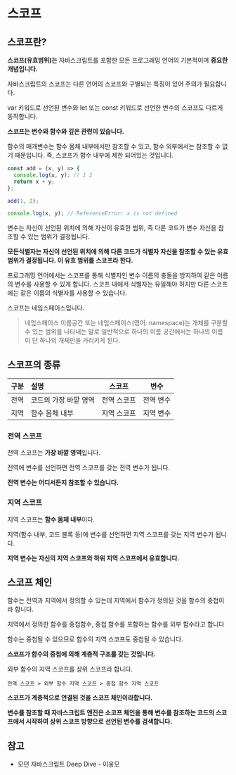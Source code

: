 # 스코프

## 스코프란?

**스코프(유효범위)는** 자바스크립트를 포함한 모든 프로그래밍 언어의 기본적이며 **중요한 개념입니다.**

자바스크립트의 스코프는 다른 언어의 스코프와 구별되는 특징이 있어 주의가 필요합니다.

var 키워드로 선언된 변수와 let 또는 const 키워드로 선언한 변수의 스코프도 다르게 동작합니다.

**스코프는 변수와 함수와 깊은 관련이 있습니다.**

함수의 매개변수는 함수 몸체 내부에서만 참조할 수 있고, 함수 외부에서는 참조할 수 없기 때문입니다.
즉, 스코프가 함수 내부에 제한 되어있는 것입니다.

```js
const add = (x, y) => {
  console.log(x, y); // 1 2
  return x + y;
};

add(1, 2);

console.log(x, y); // ReferenceError: x is not defined
```

변수는 자신이 선언된 위치에 의해 자신이 유효한 범위, 즉 다른 코드가 변수 자신을 참조할 수 있는 범위가 결정됩니다.

**모든식별자는 자신이 선언된 위치에 의해 다른 코드가 식별자 자신을 참조할 수 있는 유효범위가 결정됩니다. 이 유효 범위를 스코프라 한다.**

프로그래밍 언어에서는 스코프를 통해 식별자인 변수 이름의 충돌을 방지하여 같은 이름의 변수를 사용할 수 있게 합니다. 스코프 내에서 식별자는 유일해야 하지만 다른 스코프에는 같은 이름의 식별자를 사용할 수 있습니다.

스코프는 네임스페이스입니다.

> 네임스페이스
> 이름공간 또는 네임스페이스(영어: namespace)는 개체를 구분할 수 있는 범위를 나타내는 말로 일반적으로 하나의 이름 공간에서는 하나의 이름이 단 하나의 개체만을 가리키게 된다.

## 스코프의 종류

| 구분 | 설명                  |   스코프    |   변수    |
| :--: | :-------------------- | :---------: | :-------: |
| 전역 | 코드의 가장 바깥 영역 | 전역 스코프 | 전역 변수 |
| 지역 | 함수 몸체 내부        | 지역 스코프 | 지역 변수 |

### 전역 스코프

전역 스코프는 **가장 바깥 영역**입니다.

전역에 변수를 선언하면 전역 스코프를 갖는 전역 변수가 됩니다.

**전역 변수는 어디서든지 참조할 수 있습니다.**

### 지역 스코프

지역 스코프는 **함수 몸체 내부**이다.

지역(함수 내부, 코드 블록 등)에 변수를 선언하면 지역 스코프를 갖는 지역 변수가 됩니다.

**지역 변수는 자신의 지역 스코프와 하위 지역 스코프에서 유효합니다.**

## 스코프 체인

함수는 전역과 지역에서 정의할 수 있는데 지역에서 함수가 정의된 것을 함수의 중첩이라 합니다.

지역에서 정의한 함수를 중첩함수, 중첩 함수를 포함하는 함수를 외부 함수라고 합니다

함수는 중첩될 수 있으므로 함수의 지역 스코프도 중첩될 수 있습니다.

**스코프가 함수의 중첩에 의해 계층적 구조를 갖는 것입니다.**

외부 함수의 지역 스코프를 상위 스코프라 합니다.

```
전역 스코프 > 외부 함수 지역 스코프 > 중첩 함수 지역 스코프
```

**스코프가 계층적으로 연결된 것을 스코프 체인이라합니다.**

**변수를 참조할 때 자바스크립트 엔진은 소코프 체인을 통해 변수를 참조하는 코드의 스코프에서 시작하여 상위 스코프 방향으로 선언된 변수를 검색합니다.**

## 참고

- 모던 자바스크립트 Deep Dive - 이웅모

